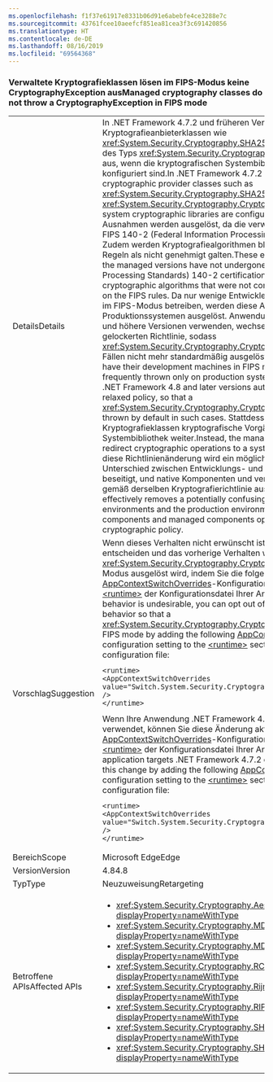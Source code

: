 ```yaml
---
ms.openlocfilehash: f1f37e61917e8331b06d91e6abebfe4ce3288e7c
ms.sourcegitcommit: 43761fcee10aeefcf851ea81cea3f3c691420856
ms.translationtype: HT
ms.contentlocale: de-DE
ms.lasthandoff: 08/16/2019
ms.locfileid: "69564368"
---
```

### <a name="managed-cryptography-classes-do-not-throw-a-cryptographyexception-in-fips-mode"></a><span data-ttu-id="17135-101">Verwaltete Kryptografieklassen lösen im FIPS-Modus keine CryptographyException aus</span><span class="sxs-lookup"><span data-stu-id="17135-101">Managed cryptography classes do not throw a CryptographyException in FIPS mode</span></span>

|   |   |
|---|---|
|<span data-ttu-id="17135-102">Details</span><span class="sxs-lookup"><span data-stu-id="17135-102">Details</span></span>|<span data-ttu-id="17135-103">In .NET Framework 4.7.2 und früheren Versionen lösen verwaltete Kryptografieanbieterklassen wie <xref:System.Security.Cryptography.SHA256Managed> eine Ausnahme des Typs <xref:System.Security.Cryptography.CryptographicException> aus, wenn die kryptografischen Systembibliotheken im FIPS-Modus konfiguriert sind.</span><span class="sxs-lookup"><span data-stu-id="17135-103">In .NET Framework 4.7.2 and earlier versions, managed cryptographic provider classes such as <xref:System.Security.Cryptography.SHA256Managed> throw a <xref:System.Security.Cryptography.CryptographicException> when the system cryptographic libraries are configured in FIPS mode.</span></span> <span data-ttu-id="17135-104">Diese Ausnahmen werden ausgelöst, da die verwalteten Versionen nicht gemäß FIPS 140-2 (Federal Information Processing Standards) zertifiziert sind. Zudem werden Kryptografiealgorithmen blockiert, die im Sinne der FIPS-Regeln als nicht genehmigt galten.</span><span class="sxs-lookup"><span data-stu-id="17135-104">These exceptions are thrown because the managed versions have not undergone FIPS (Federal Information Processing Standards) 140-2 certification, as well as to block cryptographic algorithms that were not considered to be approved based on the FIPS rules.</span></span>  <span data-ttu-id="17135-105">Da nur wenige Entwickler ihre Entwicklungscomputer im FIPS-Modus betreiben, werden diese Ausnahmen regelmäßig nur bei Produktionssystemen ausgelöst. Anwendungen, die .NET Framework 4.8 und höhere Versionen verwenden, wechseln automatisch zur neueren, gelockerten Richtlinie, sodass <xref:System.Security.Cryptography.CryptographicException> in diesen Fällen nicht mehr standardmäßig ausgelöst wird.</span><span class="sxs-lookup"><span data-stu-id="17135-105">Because few developers have their development machines in FIPS mode, these exceptions are frequently thrown only on production systems.Applications that target .NET Framework 4.8 and later versions automatically switch to the newer, relaxed policy, so that a <xref:System.Security.Cryptography.CryptographicException> is no longer thrown by default in such cases.</span></span> <span data-ttu-id="17135-106">Stattdessen leiten die verwalteten Kryptografieklassen kryptografische Vorgänge an eine kryptografische Systembibliothek weiter.</span><span class="sxs-lookup"><span data-stu-id="17135-106">Instead, the managed cryptography classes redirect cryptographic operations to a system cryptography library.</span></span> <span data-ttu-id="17135-107">Durch diese Richtlinienänderung wird ein möglicherweise verwirrender Unterschied zwischen Entwicklungs- und Produktionsumgebungen beseitigt, und native Komponenten und verwaltete Komponenten werden gemäß derselben Kryptografierichtlinie ausgeführt.</span><span class="sxs-lookup"><span data-stu-id="17135-107">This policy change effectively removes a potentially confusing difference between developer environments and the production environments and makes native components and managed components operate under the same cryptographic policy.</span></span>|
|<span data-ttu-id="17135-108">Vorschlag</span><span class="sxs-lookup"><span data-stu-id="17135-108">Suggestion</span></span>|<span data-ttu-id="17135-109">Wenn dieses Verhalten nicht erwünscht ist, können Sie sich dagegen entscheiden und das vorherige Verhalten wiederherstellen, sodass <xref:System.Security.Cryptography.CryptographicException> im FIPS-Modus ausgelöst wird, indem Sie die folgende [AppContextSwitchOverrides](~/docs/framework/configure-apps/file-schema/runtime/appcontextswitchoverrides-element.md)-Konfigurationseinstellung im Abschnitt [\<runtime>](~/docs/framework/configure-apps/file-schema/runtime/runtime-element.md) der Konfigurationsdatei Ihrer Anwendung hinzufügen:</span><span class="sxs-lookup"><span data-stu-id="17135-109">If this behavior is undesirable, you can opt out of it and restore the previous behavior so that a <xref:System.Security.Cryptography.CryptographicException> is thrown in FIPS mode by adding the following [AppContextSwitchOverrides](~/docs/framework/configure-apps/file-schema/runtime/appcontextswitchoverrides-element.md) configuration setting to the [\<runtime>](~/docs/framework/configure-apps/file-schema/runtime/runtime-element.md) section of your application configuration file:</span></span><pre><code class="lang-xml">&lt;runtime&gt;&#13;&#10;&lt;AppContextSwitchOverrides value=&quot;Switch.System.Security.Cryptography.UseLegacyFipsThrow=true&quot; /&gt;&#13;&#10;&lt;/runtime&gt;&#13;&#10;</code></pre><span data-ttu-id="17135-110">Wenn Ihre Anwendung .NET Framework 4.7.2 oder frühere Versionen verwendet, können Sie diese Änderung aktivieren, indem Sie die folgende [AppContextSwitchOverrides](~/docs/framework/configure-apps/file-schema/runtime/appcontextswitchoverrides-element.md)-Konfigurationseinstellung im Abschnitt [\<runtime>](~/docs/framework/configure-apps/file-schema/runtime/runtime-element.md) der Konfigurationsdatei Ihrer Anwendung hinzufügen:</span><span class="sxs-lookup"><span data-stu-id="17135-110">If your application targets .NET Framework 4.7.2 or earlier, you can also opt in to this change by adding the following [AppContextSwitchOverrides](~/docs/framework/configure-apps/file-schema/runtime/appcontextswitchoverrides-element.md) configuration setting to the [\<runtime>](~/docs/framework/configure-apps/file-schema/runtime/runtime-element.md) section of your application configuration file:</span></span><pre><code class="lang-xml">&lt;runtime&gt;&#13;&#10;&lt;AppContextSwitchOverrides value=&quot;Switch.System.Security.Cryptography.UseLegacyFipsThrow=false&quot; /&gt;&#13;&#10;&lt;/runtime&gt;&#13;&#10;</code></pre>|
|<span data-ttu-id="17135-111">Bereich</span><span class="sxs-lookup"><span data-stu-id="17135-111">Scope</span></span>|<span data-ttu-id="17135-112">Microsoft Edge</span><span class="sxs-lookup"><span data-stu-id="17135-112">Edge</span></span>|
|<span data-ttu-id="17135-113">Version</span><span class="sxs-lookup"><span data-stu-id="17135-113">Version</span></span>|<span data-ttu-id="17135-114">4.8</span><span class="sxs-lookup"><span data-stu-id="17135-114">4.8</span></span>|
|<span data-ttu-id="17135-115">Typ</span><span class="sxs-lookup"><span data-stu-id="17135-115">Type</span></span>|<span data-ttu-id="17135-116">Neuzuweisung</span><span class="sxs-lookup"><span data-stu-id="17135-116">Retargeting</span></span>|
|<span data-ttu-id="17135-117">Betroffene APIs</span><span class="sxs-lookup"><span data-stu-id="17135-117">Affected APIs</span></span>|<ul><li><xref:System.Security.Cryptography.AesManaged?displayProperty=nameWithType></li><li><xref:System.Security.Cryptography.MD5Cng?displayProperty=nameWithType></li><li><xref:System.Security.Cryptography.MD5CryptoServiceProvider?displayProperty=nameWithType></li><li><xref:System.Security.Cryptography.RC2CryptoServiceProvider?displayProperty=nameWithType></li><li><xref:System.Security.Cryptography.RijndaelManaged?displayProperty=nameWithType></li><li><xref:System.Security.Cryptography.RIPEMD160Managed?displayProperty=nameWithType></li><li><xref:System.Security.Cryptography.SHA1Managed?displayProperty=nameWithType></li><li><xref:System.Security.Cryptography.SHA256Managed?displayProperty=nameWithType></li></ul>|
